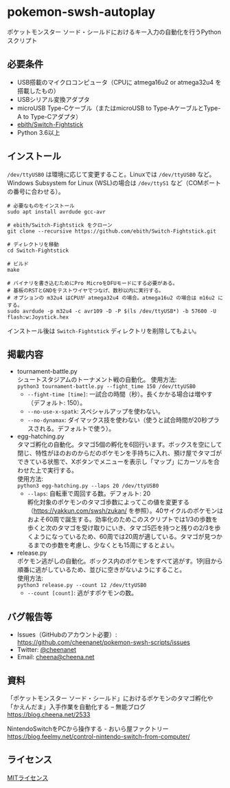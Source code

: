 # pokemon-swsh-autoplay
ポケットモンスター ソード・シールドにおけるキー入力の自動化を行うPythonスクリプト

## 必要条件
- USB搭載のマイクロコンピュータ（CPUに atmega16u2 or atmega32u4 を搭載したもの）
- USBシリアル変換アダプタ
- microUSB Type-Cケーブル（またはmicroUSB to Type-AケーブルとType-A to Type-Cアダプタ）
- [ebith/Switch-Fightstick](https://github.com/ebith/Switch-Fightstick)
- Python 3.6以上

## インストール
`/dev/ttyUSB0` は環境に応じて変更すること。Linuxでは `/dev/ttyUSB0` など。Windows Subsystem for Linux (WSL)の場合は `/dev/ttyS1` など（COMポートの番号に合わせる）。

```
# 必要なものをインストール
sudo apt install avrdude gcc-avr

# ebith/Switch-Fightstick をクローン
git clone --recursive https://github.com/ebith/Switch-Fightstick.git

# ディレクトリを移動
cd Switch-Fightstick

# ビルド
make

# バイナリを書き込むためにPro MicroをDFUモードにする必要がある。
# 基板のRSTとGNDをテストワイヤでつなげ、数秒以内に実行する。
# オプションの m32u4 はCPUが atmega32u4 の場合。atmega16u2 の場合は m16u2 にする。 
sudo avrdude -p m32u4 -c avr109 -D -P $(ls /dev/ttyUSB*) -b 57600 -U flash:w:Joystick.hex
```

インストール後は `Switch-Fightstick` ディレクトリを削除してもよい。

## 掲載内容
- tournament-battle.py  
シュートスタジアムのトーナメント戦の自動化。
使用方法:  
`python3 tournament-battle.py --fight_time 150 /dev/ttyUSB0`
    - `--fight-time [time]`: 一試合の時間（秒）。長くかかる場合は増やす（デフォルト: 150）。
    - `--no-use-x-spatk`: スペシャルアップを使わない。
    - `--no-dynamax`: ダイマックス技を使わない（使うと試合時間が20秒プラスされる。デフォルトで使う）。
- egg-hatching.py  
タマゴ孵化の自動化。タマゴ5個の孵化を6回行います。ボックスを空にして閉じ、特性がほのおのからだのポケモンを手持ちに入れ、預け屋でタマゴができている状態で、Xボタンでメニューを表示し「マップ」にカーソルを合わせた上で実行する。  
使用方法:  
`python3 egg-hatching.py --laps 20 /dev/ttyUSB0`
    - `--laps`: 自転車で周回する数。デフォルト: 20  
    孵化対象のポケモンのタマゴ歩数によってこの値を変更する（https://yakkun.com/swsh/zukan/ を参照）。40サイクルのポケモンはおよそ60周で誕生する。効率化のためこのスクリプトでは1/3の歩数を歩くと次のタマゴを受け取りにいき、タマゴ5匹を持つと残りの2/3を歩くようになっているため、60周では20周が適している。タマゴが見つかるまでの歩数を考慮し、少なくとも15周にするとよい。
- release.py  
ポケモン逃がしの自動化。ボックス内のポケモンをすべて逃がす。1列目から順番に逃がしているため、並びに空きがないようにすること。  
使用方法:  
`python3 release.py --count 12 /dev/ttyUSB0`
    - `--count [count]`: 逃がすポケモンの数。

## バグ報告等
- Issues（GitHubのアカウント必要）: https://github.com/cheenanet/pokemon-swsh-scripts/issues
- Twitter: [@cheenanet](https://twitter.com/cheenanet)
- Email: cheena@cheena.net

## 資料
「ポケットモンスター ソード・シールド」におけるポケモンのタマゴ孵化や「かえんだま」入手作業を自動化する – 無能ブログ  
https://blog.cheena.net/2533

NintendoSwitchをPCから操作する - おいら屋ファクトリー  
https://blog.feelmy.net/control-nintendo-switch-from-computer/

## ライセンス
[MITライセンス](https://github.com/cheenanet/pokemon-swsh-scripts/blob/master/LICENSE)

